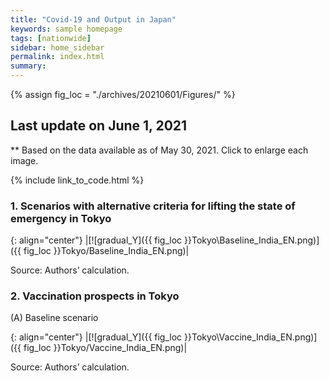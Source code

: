 ```yaml
---
title: "Covid-19 and Output in Japan"
keywords: sample homepage
tags: [nationwide]
sidebar: home_sidebar
permalink: index.html
summary:
---
```


{% assign fig_loc = "./archives/20210601/Figures/" %}

## Last update on June 1, 2021
** Based on the data available as of May 30, 2021. Click to enlarge each image.

{% include link_to_code.html %}




<!-- #### (i) Baseline scenario

{: align="center"}
|[![Tokyo_gradual_Y]({{ fig_loc }}Tokyo/GradualRecovery1.png)]({{ fig_loc }}Tokyo/GradualRecovery1.png)|

Source: Authors’ calculation.

### (ii) Alternative scenario

{: align="center"}
|[![Tokyo_gradual_Y]({{ fig_loc }}Tokyo/GradualRecovery3.png)]({{ fig_loc }}Tokyo/GradualRecovery3.png)|

Source: Authors’ calculation. -->

<!-- ##### (iii) Variant scenario (A)

{: align="center"}
|[![Tokyo_gradual_Y]({{ fig_loc }}Tokyo/GradualRecovery41.png)]({{ fig_loc }}Tokyo/GradualRecovery41.png)|

Source: Authors’ calculation. -->

<!-- #### (iii) Variant scenario -->

### 1. Scenarios with alternative criteria for lifting the state of emergency in Tokyo



{: align="center"}
|[![gradual_Y]({{ fig_loc }}Tokyo\Baseline_India_EN.png)]({{ fig_loc }}Tokyo/Baseline_India_EN.png)|

Source: Authors’ calculation.

### 2. Vaccination prospects in Tokyo

(A) Baseline scenario

{: align="center"}
|[![gradual_Y]({{ fig_loc }}Tokyo\Vaccine_India_EN.png)]({{ fig_loc }}Tokyo/Vaccine_India_EN.png)|

Source: Authors’ calculation.

